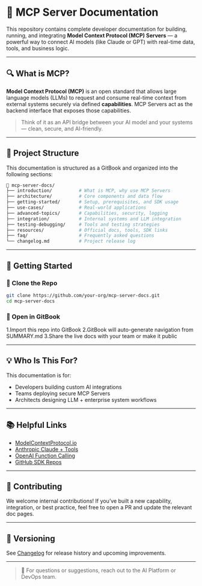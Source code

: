 # 📘 MCP Server Documentation

This repository contains complete developer documentation for building, running, and integrating **Model Context Protocol (MCP) Servers** — a powerful way to connect AI models (like Claude or GPT) with real-time data, tools, and business logic.

---

## 🔍 What is MCP?

**Model Context Protocol (MCP)** is an open standard that allows large language models (LLMs) to request and consume real-time context from external systems securely via defined **capabilities**. MCP Servers act as the backend interface that exposes those capabilities.

> Think of it as an API bridge between your AI model and your systems — clean, secure, and AI-friendly.

---

## 📂 Project Structure

This documentation is structured as a GitBook and organized into the following sections:

```bash
📘 mcp-server-docs/
├── introduction/          # What is MCP, why use MCP Servers
├── architecture/          # Core components and data flow
├── getting-started/       # Setup, prerequisites, and SDK usage
├── use-cases/             # Real-world applications
├── advanced-topics/       # Capabilities, security, logging
├── integration/           # Internal systems and LLM integration
├── testing-debugging/     # Tools and testing strategies
├── resources/             # Official docs, tools, SDK links
├── faq/                   # Frequently asked questions
└── changelog.md           # Project release log
```

---

## 🚀 Getting Started

### 🔧 Clone the Repo

```bash
git clone https://github.com/your-org/mcp-server-docs.git
cd mcp-server-docs
```

### 📘 Open in GitBook

1.Import this repo into GitBook
2.GitBook will auto-generate navigation from SUMMARY.md
3.Share the live docs with your team or make it public

---

## 💡 Who Is This For?

This documentation is for:

- Developers building custom AI integrations
- Teams deploying secure MCP Servers
- Architects designing LLM + enterprise system workflows

---

## 📚 Helpful Links

- [ModelContextProtocol.io](https://modelcontextprotocol.io)
- [Anthropic Claude + Tools](https://docs.anthropic.com/claude/docs/tools)
- [OpenAI Function Calling](https://platform.openai.com/docs/guides/gpt/function-calling)
- [GitHub SDK Repos](https://github.com/modelcontextprotocol)

---

## 🧠 Contributing

We welcome internal contributions!
If you’ve built a new capability, integration, or best practice, feel free to open a PR and update the relevant doc pages.

---

## 🔄 Versioning

See [Changelog](./changelog.md) for release history and upcoming improvements.

---

> 💬 For questions or suggestions, reach out to the AI Platform or DevOps team.
